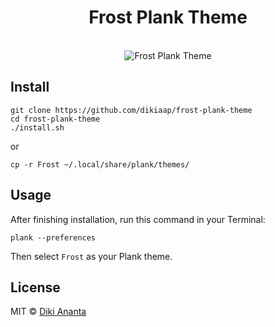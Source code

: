 <h1 align="center">Frost Plank Theme</h1>

<p align="center">
<br>
<img src="https://files.dikiaap.id/img/open-source/frost_plank_theme_preview.png" alt="Frost Plank Theme">
</p>

## Install

```shell
git clone https://github.com/dikiaap/frost-plank-theme
cd frost-plank-theme
./install.sh
```

or

```shell
cp -r Frost ~/.local/share/plank/themes/
```


## Usage

After finishing installation, run this command in your Terminal:

```shell
plank --preferences
```

Then select `Frost` as your Plank theme.


## License

MIT © [Diki Ananta](https://dikiaap.id)
